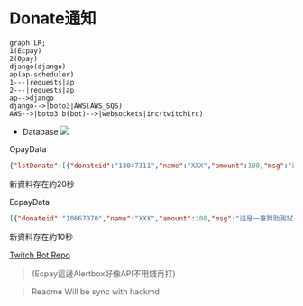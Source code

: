 # Donate通知

```mermaid
graph LR;
1(Ecpay)
2(Opay)
django(django)
ap(ap-scheduler)
1---|requests|ap
2---|requests|ap
ap-->django
django-->|boto3|AWS(AWS_SQS)
AWS-->|boto3|b(bot)-->|websockets|irc(twitchirc)
```
* Database
![](https://i.imgur.com/P92PMcd.png)


OpayData
```json
{"lstDonate":[{"donateid":"13047311","name":"XXX","amount":100,"msg":"這是一筆贊助測試～"}],"settings":{"BgColor":"#00FF00","FontAnimate":"Wiggle","MsgTemplate":"非常感謝 {name} 贊助 {amount} 元!!","AlertSound":"","AlertSec":5,"AlertStyle":1,"TTSStatus":1,"TTSVolume":100,"AlertSoundVolume":100,"FontSize":50}}
```
新資料存在約20秒  

EcpayData
```json
[{"donateid":"10667070","name":"XXX","amount":100,"msg":"這是一筆贊助測試～"}]
```
新資料存在約10秒

[Twitch Bot Repo](https://github.com/virgil724/twitch_irc)
>(Ecpay這邊Alertbox好像API不用錢再打)

> Readme Will be sync with hackmd

